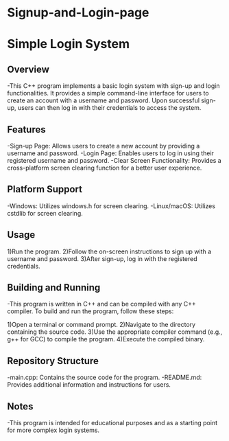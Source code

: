 # Signup-and-Login-page
# Simple Login System
## Overview
-This C++ program implements a basic login system with sign-up and login functionalities. It provides a simple command-line interface for users to create an account with a username and password. Upon successful sign-up, users can then log in with their credentials to access the system.

## Features
-Sign-up Page: Allows users to create a new account by providing a username and password.
-Login Page: Enables users to log in using their registered username and password.
-Clear Screen Functionality: Provides a cross-platform screen clearing function for a better user experience.
## Platform Support
-Windows: Utilizes windows.h for screen clearing.
-Linux/macOS: Utilizes cstdlib for screen clearing.
## Usage
1)Run the program.
2)Follow the on-screen instructions to sign up with a username and password.
3)After sign-up, log in with the registered credentials.
## Building and Running
-This program is written in C++ and can be compiled with any C++ compiler. To build and run the program, follow these steps:

1)Open a terminal or command prompt.
2)Navigate to the directory containing the source code.
3)Use the appropriate compiler command (e.g., g++ for GCC) to compile the program.
4)Execute the compiled binary.
## Repository Structure
-main.cpp: Contains the source code for the program.
-README.md: Provides additional information and instructions for users.
## Notes
-This program is intended for educational purposes and as a starting point for more complex login systems.
